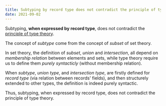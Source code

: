 ```yaml
---
title: Subtyping by record type does not contradict the principle of type theory
date: 2021-09-02
---
```


Subtyping, **when expressed by record type**,
does not contradict the [principle of type theory][0001].

The concept of *subtype* come from the concept of *subset* of set theory.

In set theory, the definition of *subset*, *union* and *intersection*,
all depend on *membership relation* between elements and sets,
while type theory require us to define them *purely syntacticly*
(without membership relation).

When *subtype*, *union type*, and *intersection type*,
are firstly defined for *record type*
(via relation between records' fields),
and then structurely extended to other types,
the definition is indeed purely syntactic.

Thus, subtyping, when expressed by record type,
does not contradict the principle of type theory.

[0001]: 0001-the-principle-of-type-theory.md
